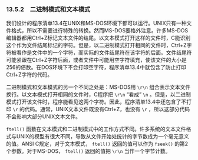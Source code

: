 ### 13.5.2　二进制模式和文本模式

我们设计的程序清单13.4在UNIX和MS-DOS环境下都可以运行。UNIX只有一种文件格式，所以不需要进行特殊的转换。然而MS-DOS要格外注意。许多MS-DOS编辑器都用Ctrl+Z标记文本文件的结尾。以文本模式打开这样的文件时，C能识别这个作为文件结尾标记的字符。但是，以二进制模式打开相同的文件时，Ctrl+Z字符被看作是文件中的一个字符，而实际的文件结尾符在该字符的后面。文件结尾符可能紧跟在Ctrl+Z字符后面，或者文件中可能用空字符填充，使该文件的大小是256的倍数。在DOS环境下不会打印空字符，程序清单13.4中就包含了防止打印Ctrl+Z字符的代码。

二进制模式和文本模式的另一个不同之处是：MS-DOS用 `\r\n` 组合表示文本文件换行。以文本模式打开相同的文件时，C程序把 `\r\n` “看成” `\n` 。但是，以二进制模式打开该文件时，程序能看见这两个字符。因此，程序清单13.4中还包含了不打印 `\r` 的代码。通常，UNIX文本文件既没有Ctrl+Z，也没有 `\r` ，所以这部分代码不会影响大部分UNIX文本文件。

`ftell()` 函数在文本模式和二进制模式中的工作方式不同。许多系统的文本文件格式与UNIX的模型有很大不同，导致从文件开始处统计的字节数成为一个毫无意义的值。ANSI C规定，对于文本模式， `ftell()` 返回的值可以作为 `fseek()` 的第2个参数。对于MS-DOS， `ftell()` 返回的值把 `\r\n` 当作一个字节计数。


